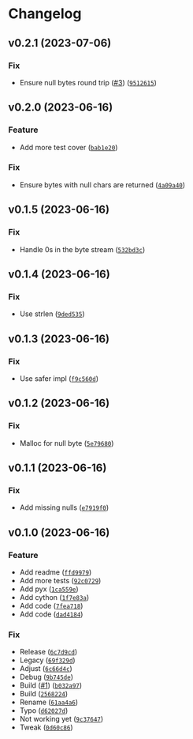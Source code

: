 # Changelog

<!--next-version-placeholder-->

## v0.2.1 (2023-07-06)

### Fix

* Ensure null bytes round trip ([#3](https://github.com/bdraco/kasa-crypt/issues/3)) ([`9512615`](https://github.com/bdraco/kasa-crypt/commit/951261514662893b114c600728781736a1600f6e))

## v0.2.0 (2023-06-16)

### Feature

* Add more test cover ([`bab1e20`](https://github.com/bdraco/kasa-crypt/commit/bab1e20a090a026d67de09576154c3bd41a317a0))

### Fix

* Ensure bytes with null chars are returned ([`4a09a40`](https://github.com/bdraco/kasa-crypt/commit/4a09a405167dd697f1208a36e1434567b0f942d6))

## v0.1.5 (2023-06-16)

### Fix

* Handle 0s in the byte stream ([`532bd3c`](https://github.com/bdraco/kasa-crypt/commit/532bd3c195f47d91f50ffa23ab4b2b045c5de22c))

## v0.1.4 (2023-06-16)

### Fix

* Use strlen ([`9ded535`](https://github.com/bdraco/kasa-crypt/commit/9ded53569d246e890222525a1b735f99404486c1))

## v0.1.3 (2023-06-16)

### Fix

* Use safer impl ([`f9c560d`](https://github.com/bdraco/kasa-crypt/commit/f9c560db9888d18f79d924deedda39a4690976ed))

## v0.1.2 (2023-06-16)

### Fix

* Malloc for null byte ([`5e79680`](https://github.com/bdraco/kasa-crypt/commit/5e79680eaaeabeb08698937ba4c93b5c28029e7e))

## v0.1.1 (2023-06-16)

### Fix

* Add missing nulls ([`e7919f0`](https://github.com/bdraco/kasa-crypt/commit/e7919f0104c98855e6af1010f07f00b038279b40))

## v0.1.0 (2023-06-16)

### Feature

* Add readme ([`ffd9979`](https://github.com/bdraco/kasa-crypt/commit/ffd99791132c46a20c6656b5308fd7240290e844))
* Add more tests ([`92c0729`](https://github.com/bdraco/kasa-crypt/commit/92c0729abe9d1c763e59cf045a7589defdadc841))
* Add pyx ([`1ca559e`](https://github.com/bdraco/kasa-crypt/commit/1ca559ebcdfa8dce3e929a1f90bc516c0a7e8f75))
* Add cython ([`1f7e83a`](https://github.com/bdraco/kasa-crypt/commit/1f7e83a46d10915a895f469d1c4c156b8af125f0))
* Add code ([`7fea718`](https://github.com/bdraco/kasa-crypt/commit/7fea718004211523cdcb1823d2b37c695b6939a3))
* Add code ([`dad4184`](https://github.com/bdraco/kasa-crypt/commit/dad41840f02747b5e690bef3b0644425c5df868a))

### Fix

* Release ([`6c7d9cd`](https://github.com/bdraco/kasa-crypt/commit/6c7d9cd7cb3d9e4d73e9270c098f87319d42f328))
* Legacy ([`69f329d`](https://github.com/bdraco/kasa-crypt/commit/69f329d167352910b687ea33d8b2c6bca19147d5))
* Adjust ([`6c66d4c`](https://github.com/bdraco/kasa-crypt/commit/6c66d4cfba3299d1b4e760ee141d7be36e9d18a9))
* Debug ([`9b745de`](https://github.com/bdraco/kasa-crypt/commit/9b745de5a211508141d17920af0c4d34345d21bc))
* Build ([#1](https://github.com/bdraco/kasa-crypt/issues/1)) ([`b032a97`](https://github.com/bdraco/kasa-crypt/commit/b032a97814dec7a57947d1b7c82bf5f8434f90a6))
* Build ([`2568224`](https://github.com/bdraco/kasa-crypt/commit/256822486fd32f9a6275268fc6f7a472a5161681))
* Rename ([`61aa4a6`](https://github.com/bdraco/kasa-crypt/commit/61aa4a65d55abdb6ea82328d614f606cc320cd6c))
* Typo ([`d62027d`](https://github.com/bdraco/kasa-crypt/commit/d62027dfaea08518c551f008002fc328dd5bbc90))
* Not working yet ([`9c37647`](https://github.com/bdraco/kasa-crypt/commit/9c37647db13fd9fefcc35a22eaf851763048f4ff))
* Tweak ([`0d60c86`](https://github.com/bdraco/kasa-crypt/commit/0d60c86b0cefd7be10fbaf3eb0ff1b126a625fdf))
